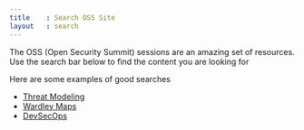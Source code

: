 ```yaml
---
title    : Search OSS Site
layout   : search
---
```


The OSS (Open Security Summit) sessions are an amazing set of resources. Use the search bar below to 
find the content you are looking for

Here are some examples of good searches
 - [Threat Modeling](?query=Threat+Modeling)
 - [Wardley Maps](?query=Wardley+Maps)
 - [DevSecOps](?query=DevSecOps) 